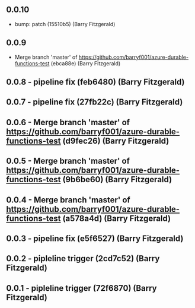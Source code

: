 ## 0.0.10
- bump: patch (15510b5) (Barry Fitzgerald)
## 0.0.9
- Merge branch 'master' of https://github.com/barryf001/azure-durable-functions-test (ebca88e) (Barry Fitzgerald)
## 0.0.8 - pipeline fix (feb6480) (Barry Fitzgerald)
## 0.0.7 - pipeline fix (27fb22c) (Barry Fitzgerald)
## 0.0.6 - Merge branch 'master' of https://github.com/barryf001/azure-durable-functions-test (d9fec26) (Barry Fitzgerald)
## 0.0.5 - Merge branch 'master' of https://github.com/barryf001/azure-durable-functions-test (9b6be60) (Barry Fitzgerald)
## 0.0.4 - Merge branch 'master' of https://github.com/barryf001/azure-durable-functions-test (a578a4d) (Barry Fitzgerald)
## 0.0.3 - pipeline fix (e5f6527) (Barry Fitzgerald)
## 0.0.2 - pipleline trigger (2cd7c52) (Barry Fitzgerald)
## 0.0.1 - pipleline trigger (72f6870) (Barry Fitzgerald)

